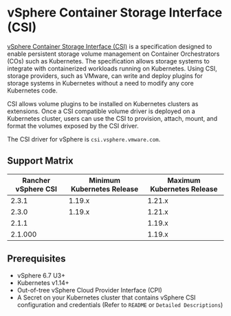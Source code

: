# vSphere Container Storage Interface (CSI)

[vSphere Container Storage Interface (CSI)](https://github.com/kubernetes-sigs/vsphere-csi-driver) is a specification designed to enable persistent storage volume management on Container Orchestrators (COs) such as Kubernetes. The specification allows storage systems to integrate with containerized workloads running on Kubernetes. Using CSI, storage providers, such as VMware, can write and deploy plugins for storage systems in Kubernetes without a need to modify any core Kubernetes code.

CSI allows volume plugins to be installed on Kubernetes clusters as extensions. Once a CSI compatible volume driver is deployed on a Kubernetes cluster, users can use the CSI to provision, attach, mount, and format the volumes exposed by the CSI driver.

The CSI driver for vSphere is `csi.vsphere.vmware.com`.

## Support Matrix

| Rancher vSphere CSI | Minimum Kubernetes Release | Maximum Kubernetes Release |
| ------------------- | -------------------------- | -------------------------- |
| 2.3.1               | 1.19.x                     | 1.21.x                     |
| 2.3.0               | 1.19.x                     | 1.21.x                     |
| 2.1.1               |                            | 1.19.x                     |
| 2.1.000             |                            | 1.19.x                     |

## Prerequisites

- vSphere 6.7 U3+
- Kubernetes v1.14+
- Out-of-tree vSphere Cloud Provider Interface (CPI)
- A Secret on your Kubernetes cluster that contains vSphere CSI configuration and credentials (Refer to `README` or `Detailed Descriptions`)
